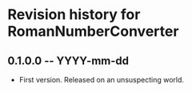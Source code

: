 # Revision history for RomanNumberConverter

## 0.1.0.0 -- YYYY-mm-dd

* First version. Released on an unsuspecting world.
